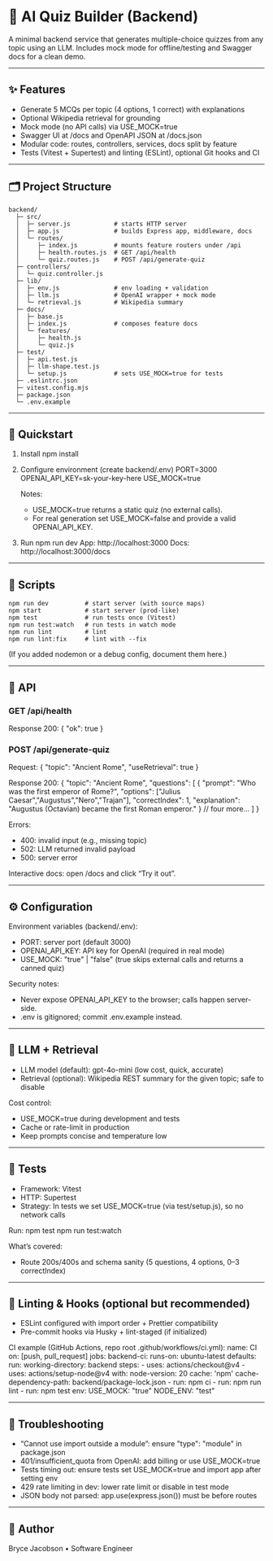 # 🧠 AI Quiz Builder (Backend)

A minimal backend service that generates multiple-choice quizzes from any topic using an LLM. Includes mock mode for offline/testing and Swagger docs for a clean demo.

---

## ✨ Features
- Generate 5 MCQs per topic (4 options, 1 correct) with explanations
- Optional Wikipedia retrieval for grounding
- Mock mode (no API calls) via USE_MOCK=true
- Swagger UI at /docs and OpenAPI JSON at /docs.json
- Modular code: routes, controllers, services, docs split by feature
- Tests (Vitest + Supertest) and linting (ESLint), optional Git hooks and CI

---

## 🗂 Project Structure
    backend/
      ├─ src/
      │  ├─ server.js            # starts HTTP server
      │  ├─ app.js               # builds Express app, middleware, docs
      │  └─ routes/
      │     ├─ index.js          # mounts feature routers under /api
      │     ├─ health.routes.js  # GET /api/health
      │     └─ quiz.routes.js    # POST /api/generate-quiz
      ├─ controllers/
      │  └─ quiz.controller.js
      ├─ lib/
      │  ├─ env.js               # env loading + validation
      │  ├─ llm.js               # OpenAI wrapper + mock mode
      │  └─ retrieval.js         # Wikipedia summary
      ├─ docs/
      │  ├─ base.js
      │  ├─ index.js             # composes feature docs
      │  └─ features/
      │     ├─ health.js
      │     └─ quiz.js
      ├─ test/
      │  ├─ api.test.js
      │  ├─ llm-shape.test.js
      │  └─ setup.js             # sets USE_MOCK=true for tests
      ├─ .eslintrc.json
      ├─ vitest.config.mjs
      ├─ package.json
      └─ .env.example

---

## 🚀 Quickstart
1) Install
    npm install

2) Configure environment (create backend/.env)
    PORT=3000
    OPENAI_API_KEY=sk-your-key-here
    USE_MOCK=true

   Notes:
   - USE_MOCK=true returns a static quiz (no external calls).
   - For real generation set USE_MOCK=false and provide a valid OPENAI_API_KEY.

3) Run
    npm run dev
   App:  http://localhost:3000
   Docs: http://localhost:3000/docs

---

## 🔧 Scripts
    npm run dev          # start server (with source maps)
    npm start            # start server (prod-like)
    npm test             # run tests once (Vitest)
    npm run test:watch   # run tests in watch mode
    npm run lint         # lint
    npm run lint:fix     # lint with --fix

(If you added nodemon or a debug config, document them here.)

---

## 📡 API

### GET /api/health
Response 200:
    { "ok": true }

### POST /api/generate-quiz
Request:
    {
      "topic": "Ancient Rome",
      "useRetrieval": true
    }

Response 200:
    {
      "topic": "Ancient Rome",
      "questions": [
        {
          "prompt": "Who was the first emperor of Rome?",
          "options": ["Julius Caesar","Augustus","Nero","Trajan"],
          "correctIndex": 1,
          "explanation": "Augustus (Octavian) became the first Roman emperor."
        }
        // four more...
      ]
    }

Errors:
- 400: invalid input (e.g., missing topic)
- 502: LLM returned invalid payload
- 500: server error

Interactive docs: open /docs and click “Try it out”.

---

## ⚙️ Configuration
Environment variables (backend/.env):
- PORT: server port (default 3000)
- OPENAI_API_KEY: API key for OpenAI (required in real mode)
- USE_MOCK: "true" | "false" (true skips external calls and returns a canned quiz)

Security notes:
- Never expose OPENAI_API_KEY to the browser; calls happen server-side.
- .env is gitignored; commit .env.example instead.

---

## 🧠 LLM + Retrieval
- LLM model (default): gpt-4o-mini (low cost, quick, accurate)
- Retrieval (optional): Wikipedia REST summary for the given topic; safe to disable

Cost control:
- USE_MOCK=true during development and tests
- Cache or rate-limit in production
- Keep prompts concise and temperature low

---

## 🧪 Tests
- Framework: Vitest
- HTTP: Supertest
- Strategy: In tests we set USE_MOCK=true (via test/setup.js), so no network calls

Run:
    npm test
    npm run test:watch

What’s covered:
- Route 200s/400s and schema sanity (5 questions, 4 options, 0–3 correctIndex)

---

## 🧹 Linting & Hooks (optional but recommended)
- ESLint configured with import order + Prettier compatibility
- Pre-commit hooks via Husky + lint-staged (if initialized)

CI example (GitHub Actions, repo root .github/workflows/ci.yml):
    name: CI
    on: [push, pull_request]
    jobs:
      backend-ci:
        runs-on: ubuntu-latest
        defaults:
          run:
            working-directory: backend
        steps:
          - uses: actions/checkout@v4
          - uses: actions/setup-node@v4
            with:
              node-version: 20
              cache: 'npm'
              cache-dependency-path: backend/package-lock.json
          - run: npm ci
          - run: npm run lint
          - run: npm test
            env:
              USE_MOCK: "true"
              NODE_ENV: "test"

---

## 🧭 Troubleshooting
- “Cannot use import outside a module”: ensure "type": "module" in package.json
- 401/insufficient_quota from OpenAI: add billing or use USE_MOCK=true
- Tests timing out: ensure tests set USE_MOCK=true and import app after setting env
- 429 rate limiting in dev: lower rate limit or disable in test mode
- JSON body not parsed: app.use(express.json()) must be before routes

---

## 👤 Author
Bryce Jacobson • Software Engineer  
